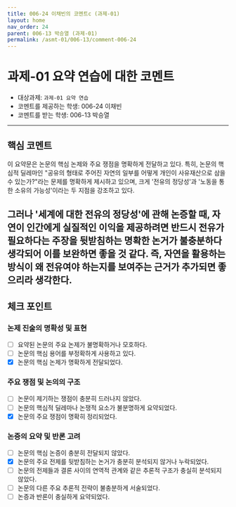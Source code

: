 ```yaml
---
title: 006-24 이채빈의 코멘트c (과제-01)  
layout: home  
nav_order: 24  
parent: 006-13 박승열 (과제-01)  
permalink: /asmt-01/006-13/comment-006-24  
---
```


# 과제-01 요약 연습에 대한 코멘트

- 대상과제: `과제-01 요약 연습`  
- 코멘트를 제공하는 학생: 006-24 이채빈 
- 코멘트를 받는 학생: 006-13 박승열  

---

## 핵심 코멘트

이 요약문은 논문의 핵심 논제와 주요 쟁점을 명확하게 전달하고 있다. 특히, 논문의 핵심적 딜레마인 "공유의 형태로 주어진 자연의 일부를 어떻게 개인이 사유재산으로 삼을 수 있는가?"라는 문제를 명확하게 제시하고 있으며, 크게 '전유의 정당성'과 '노동을 통한 소유의 가능성'이라는 두 지점을 강조하고 있다.

그러나 '세계에 대한 전유의 정당성'에 관해 논증할 때, 자연이 인간에게 실질적인 이익을 제공하려면 반드시 전유가 필요하다는 주장을 뒷받침하는 명확한 논거가 불충분하다 생각되어 이를 보완하면 좋을 것 같다. 즉, 자연을 활용하는 방식이 왜 전유여야 하는지를 보여주는 근거가 추가되면 좋으리라 생각한다. 
---

## 체크 포인트

### 논제 진술의 명확성 및 표현  
- [ ] 요약된 논문의 주요 논제가 불명확하거나 모호하다.  
- [ ] 논문의 핵심 용어를 부정확하게 사용하고 있다.  
- [x] 논문의 핵심 논제가 명확하게 전달되었다.  

### 주요 쟁점 및 논의의 구조  
- [ ] 논문이 제기하는 쟁점이 충분히 드러나지 않았다.  
- [ ] 논문의 핵심적 딜레마나 논쟁적 요소가 불분명하게 요약되었다.  
- [x] 논문의 주요 쟁점이 명확히 정리되었다.  

### 논증의 요약 및 반론 고려  
- [ ] 논문의 핵심 논증이 충분히 전달되지 않았다.  
- [x] 논문의 주요 전제를 뒷받침하는 논거가 충분히 분석되지 않거나 누락되었다.  
- [ ] 논문의 전제들과 결론 사이의 연역적 관계와 같은 추론적 구조가 충실히 분석되지 않았다.  
- [ ] 논문의 다른 주요 추론적 전략이 불충분하게 서술되었다.
- [ ] 논증과 반론이 충실하게 요약되었다. 